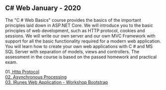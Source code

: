 ## C# Web January - 2020

The "C # Web Basics" course provides the basics of the important principles laid down in ASP.NET Core. We will introduce you to the basic principles of web development, such as HTTP protocol, cookies and sessions. We will write our own server and our own MVC Framework with support for all the basic functionality required for a modern web application. You will learn how to create your own web applications with C # and MS SQL Server with separation of models, views and controllers. The assessment in the course is based on the passed homework and practical exam.

01.<a href="https://github.com/HristoShabanakov/CSharp-Web-January-2020/tree/master/C%23%20Web%20Basics%20-%20January%202020/01.Web%20Server%20-%20Http%20Protocol/HttpServer"> Http Protocol <br>
02.<a href="https://github.com/HristoShabanakov/CSharp-Web-January-2020/tree/master/C%23%20Web%20Basics%20-%20January%202020/02.Web%20Server%20-%20Asynchronous%20Processing/Chronometer"> Asynchronous Processing <br>
03.<a href="https://github.com/HristoShabanakov/CSharp-Web-January-2020/tree/master/C%23%20Web%20Basics%20-%20January%202020/03.%20Web%20Server%20-%20Workshop%20Web%20Application%20with%20Bootstrap"> IRunes Web Application - Workshop Bootstrap <br>

